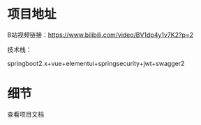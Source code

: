 # 项目地址

B站视频链接：https://www.bilibili.com/video/BV1dp4y1v7K2?p=2



技术栈：

springboot2.x+vue+elementui+springsecurity+jwt+swagger2



# 细节

查看项目文档